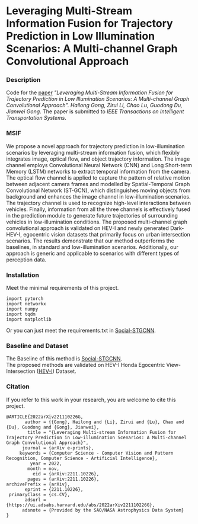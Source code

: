 Leveraging Multi-Stream Information Fusion for Trajectory Prediction in Low Illumination Scenarios: A Multi-channel Graph Convolutional Approach
===

### Description
Code for the [paper](https://arxiv.org/abs/2211.10226) *"Leveraging Multi-Stream Information Fusion for Trajectory Prediction in Low Illumination Scenarios: A Multi-channel Graph Convolutional Approach". Hailong Gong, Zirui Li, 
Chao Lu, Guodong Du, Jianwei Gong*.
The paper is submitted to *IEEE Transactions on Intelligent Transportation Systems*.

### MSIF
We propose a novel approach for trajectory prediction in low-illumination scenarios by leveraging multi-stream information fusion, which flexibly integrates image, optical flow, and object trajectory information. The image channel employs Convolutional Neural Network (CNN) and Long Short-term Memory (LSTM) networks to extract temporal information from the camera. The optical flow channel is applied to capture the pattern of relative motion
between adjacent camera frames and modelled by Spatial-Temporal Graph Convolutional Network (ST-GCN), which distinguishes moving objects from background and enhances the image channel in low-illumination scenarios. The trajectory channel is used to recognize high-level interactions between vehicles. Finally,
information from all the three channels is effectively fused in the prediction module to generate future trajectories of surrounding vehicles in low-illumination conditions. The proposed multi-channel graph convolutional approach is validated on HEV-I and newly generated Dark-HEV-I, egocentric vision datasets
that primarily focus on urban intersection scenarios. The results demonstrate that our method outperforms the baselines, in standard and low-illumination scenarios. Additionally, our approach is generic and applicable to scenarios with different types of perception data.


### Installation
Meet the minimal requirements of this project.
```
import pytorch
import networkx
import numpy
import tqdm
import matplotlib
```
Or you can just meet the requirements.txt in [Social-STGCNN](https://github.com/abduallahmohamed/Social-STGCNN).    

### Baseline and Dataset
The Baseline of this method is [Social-STGCNN](https://github.com/abduallahmohamed/Social-STGCNN).    
The proposed methods are validated on HEV-I Honda Egocentric View-Intersection ([HEV-I](https://usa.honda-ri.com/hevi)) Dataset.


### Citation
If you refer to this work in your research, you are welcome to cite this project.
```
@ARTICLE{2022arXiv221110226G,
       author = {{Gong}, Hailong and {Li}, Zirui and {Lu}, Chao and {Du}, Guodong and {Gong}, Jianwei},
        title = "{Leveraging Multi-stream Information Fusion for Trajectory Prediction in Low-illumination Scenarios: A Multi-channel Graph Convolutional Approach}",
      journal = {arXiv e-prints},
     keywords = {Computer Science - Computer Vision and Pattern Recognition, Computer Science - Artificial Intelligence},
         year = 2022,
        month = nov,
          eid = {arXiv:2211.10226},
        pages = {arXiv:2211.10226},
archivePrefix = {arXiv},
       eprint = {2211.10226},
 primaryClass = {cs.CV},
       adsurl = {https://ui.adsabs.harvard.edu/abs/2022arXiv221110226G},
      adsnote = {Provided by the SAO/NASA Astrophysics Data System}
}
```




